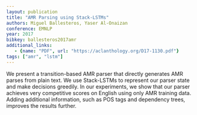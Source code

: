 ```yaml
---
layout: publication
title: "AMR Parsing using Stack-LSTMs"
authors: Miguel Ballesteros, Yaser Al-Onaizan
conference: EMNLP
year: 2017
bibkey: ballesteros2017amr
additional_links:
   - {name: "PDF", url: "https://aclanthology.org/D17-1130.pdf"}
tags: ["amr", "lstm"]
---
```

We present a transition-based AMR parser that directly generates AMR parses from plain text. We use Stack-LSTMs to represent our parser state and make decisions greedily. In our experiments, we show that our parser achieves very competitive scores on English using only AMR training data. Adding additional information, such as POS tags and dependency trees, improves the results further.
